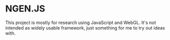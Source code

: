 NGEN.JS
=======
This project is mostly for research using JavaScript and WebGL.
It's not intended as widely usable framework, just something for me
to try out ideas with.